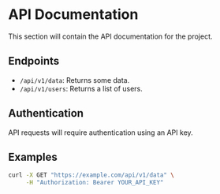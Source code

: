 # API Documentation

This section will contain the API documentation for the project.

## Endpoints

- `/api/v1/data`: Returns some data.
- `/api/v1/users`: Returns a list of users.

## Authentication

API requests will require authentication using an API key.

## Examples

```bash
curl -X GET "https://example.com/api/v1/data" \
     -H "Authorization: Bearer YOUR_API_KEY"
```
